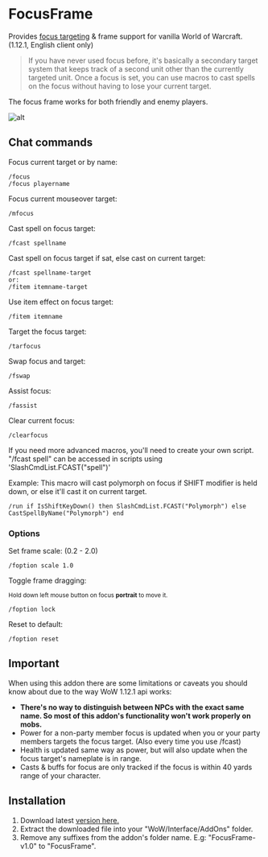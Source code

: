 # FocusFrame
Provides [focus targeting](http://wowwiki.wikia.com/wiki/Focus_target) & frame support for vanilla World of Warcraft. (1.12.1, English client only)

>If you have never used focus before, it's basically a secondary target system that keeps track of a second unit other than the currently targeted unit. Once a focus is set, you can use macros to cast spells on the focus without having to lose your current target.

The focus frame works for both friendly and enemy players.

![alt](http://i.imgur.com/OEcWwgU.jpg)

## Chat commands

Focus current target or by name:
```
/focus
/focus playername
```

Focus current mouseover target:
```
/mfocus
```

Cast spell on focus target:
```
/fcast spellname
```

Cast spell on focus target if sat, else cast on current target:
```
/fcast spellname-target
or:
/fitem itemname-target
```

Use item effect on focus target:
```
/fitem itemname
```

Target the focus target:
```
/tarfocus
```

Swap focus and target:
```
/fswap
```

Assist focus:
```
/fassist
```

Clear current focus:
```
/clearfocus
```

If you need more advanced macros, you'll need to create your own script. "/fcast spell" can be accessed in scripts using 'SlashCmdList.FCAST("spell")'

Example: This macro will cast polymorph on focus if SHIFT modifier is held down, or else it'll cast it on current target.
```
/run if IsShiftKeyDown() then SlashCmdList.FCAST("Polymorph") else CastSpellByName("Polymorph") end
```


### Options

Set frame scale: (0.2 - 2.0)
```
/foption scale 1.0
```

Toggle frame dragging:

<sup>Hold down left mouse button on focus **portrait** to move it.</sup>
```
/foption lock
```

Reset to default:
```
/foption reset
```

## Important
When using this addon there are some limitations or caveats you should know about due to the way WoW 1.12.1 api works:

- **There's no way to distinguish between NPCs with the exact same name. So most of this addon's functionality won't work properly on mobs.**
- Power for a non-party member focus is updated when you or your party members targets the focus target. (Also every time you use /fcast)
- Health is updated same way as power, but will also update when the focus target's nameplate is in range.
- Casts & buffs for focus are only tracked if the focus is within 40 yards range of your character.

## Installation
1. Download latest [version here.](https://github.com/wardz/FocusFrame/releases)
2. Extract the downloaded file into your "WoW/Interface/AddOns" folder.
3. Remove any suffixes from the addon's folder name. E.g: "FocusFrame-v1.0" to "FocusFrame".
